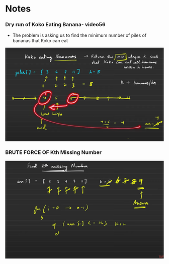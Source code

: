 # Notes

### Dry run of Koko Eating Banana- video56

- The problem is asking us to find the minimum number of piles of bananas that Koko can eat

![alt text](image.png)


### BRUTE FORCE OF Kth Missing Number

![alt text](image-1.png)